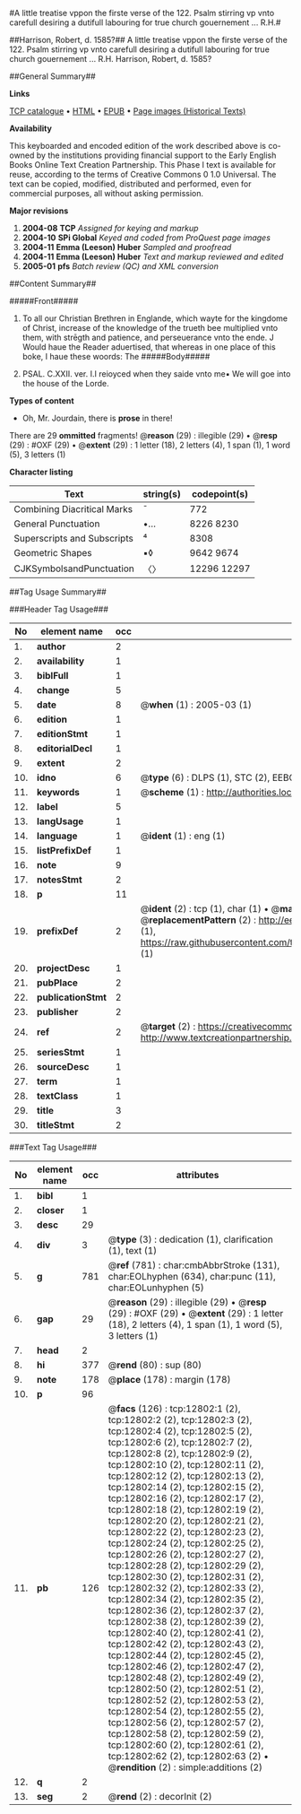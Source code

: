 #A little treatise vppon the firste verse of the 122. Psalm stirring vp vnto carefull desiring a dutifull labouring for true church gouernement ... R.H.#

##Harrison, Robert, d. 1585?##
A little treatise vppon the firste verse of the 122. Psalm stirring vp vnto carefull desiring a dutifull labouring for true church gouernement ... R.H.
Harrison, Robert, d. 1585?

##General Summary##

**Links**

[TCP catalogue](http://www.ota.ox.ac.uk/tcp/)  • 
[HTML](http://tei.it.ox.ac.uk/tcp/Texts-HTML/free/A02/A02731.html)  • 
[EPUB](http://tei.it.ox.ac.uk/tcp/Texts-EPUB/free/A02/A02731.epub) • 
[Page images (Historical Texts)](https://data.historicaltexts.jisc.ac.uk/view?pubId=eebo-99847742e&pageId=eebo-99847742e-12802-1)

**Availability**

This keyboarded and encoded edition of the
	       work described above is co-owned by the institutions
	       providing financial support to the Early English Books
	       Online Text Creation Partnership. This Phase I text is
	       available for reuse, according to the terms of Creative
	       Commons 0 1.0 Universal. The text can be copied,
	       modified, distributed and performed, even for
	       commercial purposes, all without asking permission.

**Major revisions**

1. __2004-08__ __TCP__ *Assigned for keying and markup*
1. __2004-10__ __SPi Global__ *Keyed and coded from ProQuest page images*
1. __2004-11__ __Emma (Leeson) Huber__ *Sampled and proofread*
1. __2004-11__ __Emma (Leeson) Huber__ *Text and markup reviewed and edited*
1. __2005-01__ __pfs__ *Batch review (QC) and XML conversion*

##Content Summary##

#####Front#####

1. To all our Christian Brethren in Englande, which wayte for the kingdome of Christ, increase of the knowledge of the trueth bee multiplied vnto them, with strēgth and patience, and perseuerance vnto the ende.
J Would haue the Reader aduertised, that whereas in one place of this boke, I haue these woords: The
#####Body#####

1. PSAL. C.XXII. ver. I.I reioyced when they saide vnto me▪ We will goe into the house of the Lorde.

**Types of content**

  * Oh, Mr. Jourdain, there is **prose** in there!

There are 29 **ommitted** fragments! 
 @__reason__ (29) : illegible (29)  •  @__resp__ (29) : #OXF (29)  •  @__extent__ (29) : 1 letter (18), 2 letters (4), 1 span (1), 1 word (5), 3 letters (1)

**Character listing**


|Text|string(s)|codepoint(s)|
|---|---|---|
|Combining             Diacritical Marks|̄|772|
|General Punctuation|•…|8226 8230|
|Superscripts             and Subscripts|⁴|8308|
|Geometric Shapes|▪◊|9642 9674|
|CJKSymbolsandPunctuation|〈〉|12296 12297|

##Tag Usage Summary##

###Header Tag Usage###

|No|element name|occ|attributes|
|---|---|---|---|
|1.|__author__|2||
|2.|__availability__|1||
|3.|__biblFull__|1||
|4.|__change__|5||
|5.|__date__|8| @__when__ (1) : 2005-03 (1)|
|6.|__edition__|1||
|7.|__editionStmt__|1||
|8.|__editorialDecl__|1||
|9.|__extent__|2||
|10.|__idno__|6| @__type__ (6) : DLPS (1), STC (2), EEBO-CITATION (1), PROQUEST (1), VID (1)|
|11.|__keywords__|1| @__scheme__ (1) : http://authorities.loc.gov/ (1)|
|12.|__label__|5||
|13.|__langUsage__|1||
|14.|__language__|1| @__ident__ (1) : eng (1)|
|15.|__listPrefixDef__|1||
|16.|__note__|9||
|17.|__notesStmt__|2||
|18.|__p__|11||
|19.|__prefixDef__|2| @__ident__ (2) : tcp (1), char (1)  •  @__matchPattern__ (2) : ([0-9\-]+):([0-9IVX]+) (1), (.+) (1)  •  @__replacementPattern__ (2) : http://eebo.chadwyck.com/downloadtiff?vid=$1&page=$2 (1), https://raw.githubusercontent.com/textcreationpartnership/Texts/master/tcpchars.xml#$1 (1)|
|20.|__projectDesc__|1||
|21.|__pubPlace__|2||
|22.|__publicationStmt__|2||
|23.|__publisher__|2||
|24.|__ref__|2| @__target__ (2) : https://creativecommons.org/publicdomain/zero/1.0/ (1), http://www.textcreationpartnership.org/docs/. (1)|
|25.|__seriesStmt__|1||
|26.|__sourceDesc__|1||
|27.|__term__|1||
|28.|__textClass__|1||
|29.|__title__|3||
|30.|__titleStmt__|2||


###Text Tag Usage###

|No|element name|occ|attributes|
|---|---|---|---|
|1.|__bibl__|1||
|2.|__closer__|1||
|3.|__desc__|29||
|4.|__div__|3| @__type__ (3) : dedication (1), clarification (1), text (1)|
|5.|__g__|781| @__ref__ (781) : char:cmbAbbrStroke (131), char:EOLhyphen (634), char:punc (11), char:EOLunhyphen (5)|
|6.|__gap__|29| @__reason__ (29) : illegible (29)  •  @__resp__ (29) : #OXF (29)  •  @__extent__ (29) : 1 letter (18), 2 letters (4), 1 span (1), 1 word (5), 3 letters (1)|
|7.|__head__|2||
|8.|__hi__|377| @__rend__ (80) : sup (80)|
|9.|__note__|178| @__place__ (178) : margin (178)|
|10.|__p__|96||
|11.|__pb__|126| @__facs__ (126) : tcp:12802:1 (2), tcp:12802:2 (2), tcp:12802:3 (2), tcp:12802:4 (2), tcp:12802:5 (2), tcp:12802:6 (2), tcp:12802:7 (2), tcp:12802:8 (2), tcp:12802:9 (2), tcp:12802:10 (2), tcp:12802:11 (2), tcp:12802:12 (2), tcp:12802:13 (2), tcp:12802:14 (2), tcp:12802:15 (2), tcp:12802:16 (2), tcp:12802:17 (2), tcp:12802:18 (2), tcp:12802:19 (2), tcp:12802:20 (2), tcp:12802:21 (2), tcp:12802:22 (2), tcp:12802:23 (2), tcp:12802:24 (2), tcp:12802:25 (2), tcp:12802:26 (2), tcp:12802:27 (2), tcp:12802:28 (2), tcp:12802:29 (2), tcp:12802:30 (2), tcp:12802:31 (2), tcp:12802:32 (2), tcp:12802:33 (2), tcp:12802:34 (2), tcp:12802:35 (2), tcp:12802:36 (2), tcp:12802:37 (2), tcp:12802:38 (2), tcp:12802:39 (2), tcp:12802:40 (2), tcp:12802:41 (2), tcp:12802:42 (2), tcp:12802:43 (2), tcp:12802:44 (2), tcp:12802:45 (2), tcp:12802:46 (2), tcp:12802:47 (2), tcp:12802:48 (2), tcp:12802:49 (2), tcp:12802:50 (2), tcp:12802:51 (2), tcp:12802:52 (2), tcp:12802:53 (2), tcp:12802:54 (2), tcp:12802:55 (2), tcp:12802:56 (2), tcp:12802:57 (2), tcp:12802:58 (2), tcp:12802:59 (2), tcp:12802:60 (2), tcp:12802:61 (2), tcp:12802:62 (2), tcp:12802:63 (2)  •  @__rendition__ (2) : simple:additions (2)|
|12.|__q__|2||
|13.|__seg__|2| @__rend__ (2) : decorInit (2)|
